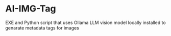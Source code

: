 # AI-IMG-Tag
EXE and Python script that uses Ollama LLM vision model locally installed to genarate metadata tags for images
